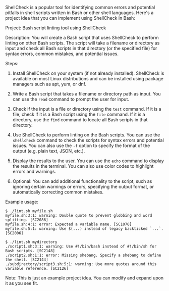 ShellCheck is a popular tool for identifying common errors and potential pitfalls in shell scripts written in Bash or other shell languages. Here's a project idea that you can implement using ShellCheck in Bash:

Project: Bash script linting tool using ShellCheck

Description:
You will create a Bash script that uses ShellCheck to perform linting on other Bash scripts. The script will take a filename or directory as input and check all Bash scripts in that directory (or the specified file) for syntax errors, common mistakes, and potential issues.

Steps:
1. Install ShellCheck on your system (if not already installed). ShellCheck is available on most Linux distributions and can be installed using package managers such as apt, yum, or dnf.

2. Write a Bash script that takes a filename or directory path as input. You can use the `read` command to prompt the user for input.

3. Check if the input is a file or directory using the `test` command. If it is a file, check if it is a Bash script using the `file` command. If it is a directory, use the `find` command to locate all Bash scripts in that directory.

4. Use ShellCheck to perform linting on the Bash scripts. You can use the `shellcheck` command to check the scripts for syntax errors and potential issues. You can also use the `-f` option to specify the format of the output (e.g. plain text, JSON, etc.).

5. Display the results to the user. You can use the `echo` command to display the results in the terminal. You can also use color codes to highlight errors and warnings.

6. Optional: You can add additional functionality to the script, such as ignoring certain warnings or errors, specifying the output format, or automatically correcting common mistakes.

Example usage:
```
$ ./lint.sh myfile.sh
myfile.sh:3:1: warning: Double quote to prevent globbing and word splitting. [SC2086]
myfile.sh:4:1: error: Expected a variable name. [SC1070]
myfile.sh:5:1: warning: Use $(...) instead of legacy backticked `...`. [SC2006]
```

```
$ ./lint.sh mydirectory
./script1.sh:3:1: warning: Use #!/bin/bash instead of #!/bin/sh for Bash scripts. [SC2148]
./script2.sh:1:1: error: Missing shebang. Specify a shebang to define the shell. [SC2144]
./subdirectory/script3.sh:5:1: warning: Use more quotes around this variable reference. [SC2126]
```

Note: This is just an example project idea. You can modify and expand upon it as you see fit.